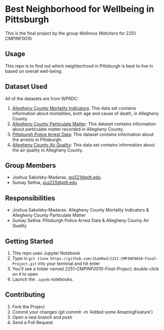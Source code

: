# Best Neighborhood for Wellbeing in Pittsburgh
This is the final project by the group *Wellness Watchers* for 2251 CMPINF0010

## Usage
This repo is to find out which neighborhood in Pittsburgh is best to live in based on overall well-being.  

## Dataset Used
All of the datasets are from WPRDC:
 1. [Allegheny County Mortality Indicators](https://data.wprdc.org/dataset/allegheny-county-mortality-indicators): This data set contains information about mortalities, both age and cause of death, in Allegheny County.
 2. [Allegheny County Particulate Matter](https://data.wprdc.org/dataset/particulate-matter-2-5): This dataset contains information about particulate matter recorded in Allegheny County.
 3. [Pittsburgh Police Arrest Data](https://data.wprdc.org/dataset/arrest-data): This dataset contains information about the arrests in Pittsburgh. 
 4. [Allegheny County Air Quality](https://data.wprdc.org/dataset/allegheny-county-air-quality): This data set contains information about the air quality in Allegheny County.

## Group Members
+ Joshua Sakolsky-Madaras, jes521@pitt.edu
+ Sumay Sethia, sus225@pitt.edu

## Responsibilities
+ Joshua Sakolsky-Madaras: Allegheny County Mortality Indicators & Allegheny County Particulate Matter
+ Sumay Sethia: Pittsburgh Police Arrest Data & Allegheny County Air Quality

## Getting Started 
1. This repo uses Jupyter Notebook
2. Type in `git clone https://github.com/JSakMad/2251-CMPINF0010-Final-Project.git` into your terminal and hit enter
3. You'll see a folder named *2251-CMPINF0010-Final-Project*; double-click on it to open
4. Launch the `.ipynb` notebooks.

## Contributing
1. Fork the Project
2. Commit your changes (git commit -m 'Added some AmazingFeature')
3. Open a new branch and push
4. Send a Pull Request



